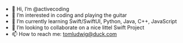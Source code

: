 - 👋 Hi, I’m @activecoding
- 👀 I’m interested in coding and playing the guitar
- 🌱 I’m currently learning Swift/SwiftUI, Python, Java, C++, JavaScript  
- 💞️ I’m looking to collaborate on a nice littel Swift Project
- 📫 How to reach me: tomludwig@duck.com

<!---
activcoding/activcoding is a ✨ special ✨ repository because its `README.md` (this file) appears on your GitHub profile.
You can click the Preview link to take a look at your changes.
--->
